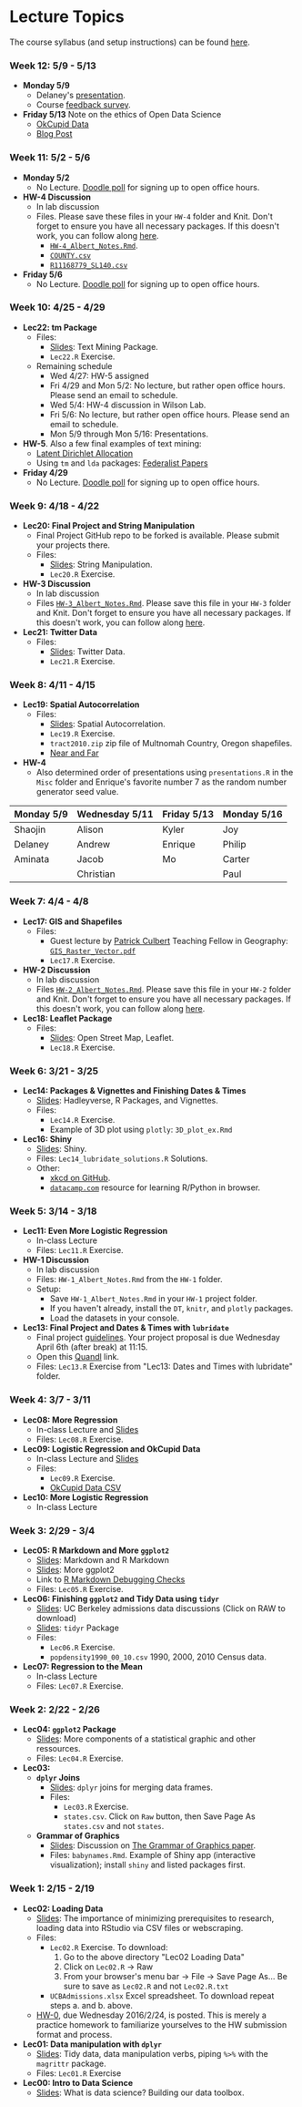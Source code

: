 # Lecture Topics

The course syllabus (and setup instructions) can be found
[here](http://rudeboybert.github.io/pages/teaching/courses/MATH216/2016-02.html).





### Week 12: 5/9 - 5/13

* **Monday 5/9**
    + Delaney's [presentation](https://docs.google.com/presentation/d/18MnimPhU_fkdKD3YHVMYSvQ-QODQXKhWEtaasa-K1oA/edit?ts=5730a23f#slide=id.g111eeedda4_0_118).
    + Course [feedback survey](https://docs.google.com/forms/d/1zi1-DwintN2SybU3Z-NI0UG-punWmGy4iK1RLxY0Llw/edit).
* **Friday 5/13** Note on the ethics of Open Data Science
    + [OkCupid Data](http://www.vox.com/2016/5/12/11666116/70000-okcupid-users-data-release)
    + [Blog Post](https://ironholds.org/blog/when-science-goes-bad-consent-data-and-doubling-down-on-the-internet/)











### Week 11: 5/2 - 5/6

* **Monday 5/2**
    + No Lecture. [Doodle poll](http://doodle.com/poll/iatnxghit7ut7e5p) for signing up to open office hours.
* **HW-4 Discussion**
    + In lab discussion
    + Files. Please save these files in your `HW-4` folder and Knit. Don't forget to ensure
you have all necessary packages. If this doesn't work, you can follow along
[here](http://rpubs.com/rudeboybert/MATH216_HW4_Discussion). 
        + [`HW-4_Albert_Notes.Rmd`](https://raw.githubusercontent.com/Middlebury-Data-Science/HW-4/master/HW-4_Albert_Notes.Rmd).
        + [`COUNTY.csv`](https://raw.githubusercontent.com/Middlebury-Data-Science/HW-4/master/COUNTY.csv)
        + [`R11168779_SL140.csv`](https://raw.githubusercontent.com/Middlebury-Data-Science/HW-4/master/R11168779_SL140.csv)
* **Friday 5/6**
    + No Lecture. [Doodle poll](http://doodle.com/poll/iatnxghit7ut7e5p) for signing up to open office hours.





### Week 10: 4/25 - 4/29

* **Lec22: tm Package**
    + Files:
        + <a href="http://rpubs.com/rudeboybert/MATH216_Lec22" target="_blank">Slides</a>: Text Mining Package.
        + `Lec22.R` Exercise.
    + Remaining schedule
        + Wed 4/27: HW-5 assigned
        + Fri 4/29 and Mon 5/2: No lecture, but rather open office hours. Please send an email to schedule.
        + Wed 5/4: HW-4 discussion in Wilson Lab.
        + Fri 5/6: No lecture, but rather open office hours. Please send an email to schedule.
        + Mon 5/9 through Mon 5/16: Presentations.
* **HW-5**. Also a few final examples of text mining:
    + [Latent Dirichlet Allocation](http://blog.echen.me/2011/08/22/introduction-to-latent-dirichlet-allocation/)
    + Using `tm` and `lda` packages: [Federalist Papers](https://github.com/rudeboybert/Federalist)
* **Friday 4/29**
    + No Lecture. [Doodle poll](http://doodle.com/poll/iatnxghit7ut7e5p) for signing up to open office hours.






### Week 9: 4/18 - 4/22

* **Lec20: Final Project and String Manipulation**
    + Final Project GitHub repo to be forked is available. Please submit your
    projects there.
    + Files:
        + <a href="http://rpubs.com/rudeboybert/MATH216_Lec20" target="_blank">Slides</a>: String Manipulation.
        + `Lec20.R` Exercise.
* **HW-3 Discussion**
    + In lab discussion
    + Files 
    [`HW-3_Albert_Notes.Rmd`](https://raw.githubusercontent.com/Middlebury-Data-Science/HW-3/master/HW-3_Albert_Notes.Rmd).
    Please save this file in your `HW-3` folder and Knit. Don't forget to ensure
    you have all necessary packages. If this doesn't work, you can follow along
    [here](http://rpubs.com/rudeboybert/MATH216_HW3_Discussion).
* **Lec21: Twitter Data**
    + Files:
        + <a href="http://rpubs.com/rudeboybert/MATH216_Lec21" target="_blank">Slides</a>: Twitter Data.
        + `Lec21.R` Exercise.





### Week 8: 4/11 - 4/15

* **Lec19: Spatial Autocorrelation**
    + Files:
        + <a href="http://rpubs.com/rudeboybert/MATH216_Lec19" target="_blank">Slides</a>: Spatial Autocorrelation.
        + `Lec19.R` Exercise.
        + `tract2010.zip` zip file of Multnomah Country, Oregon shapefiles. 
        + <a href="https://www.youtube.com/watch?v=iZhEcRrMA-M" target="_blank">Near and Far</a>
* **HW-4**
    + Also determined order of presentations using `presentations.R` in the `Misc` folder and Enrique's favorite number 7 as the random number generator seed value.

|Monday 5/9 |Wednesday 5/11 |Friday 5/13 |Monday 5/16 |
|:----------|:--------------|:-----------|:-----------|
|Shaojin    |Alison         |Kyler       |Joy         |
|Delaney    |Andrew         |Enrique     |Philip      |
|Aminata    |Jacob          |Mo          |Carter      |
|           |Christian      |            |Paul        |







### Week 7: 4/4 - 4/8

* **Lec17: GIS and Shapefiles**
    + Files:
        + Guest lecture by [Patrick
        Culbert](http://www.middlebury.edu/academics/geog/faculty/node/495656)
        Teaching Fellow in Geography:
        [`GIS_Raster_Vector.pdf`](https://github.com/Middlebury-Data-Science/Topics/raw/master/Lec17%20Shapefiles/GIS_Raster_Vector.pdf)
        + `Lec17.R` Exercise.
* **HW-2 Discussion**
    + In lab discussion
    + Files 
    [`HW-2_Albert_Notes.Rmd`](https://raw.githubusercontent.com/Middlebury-Data-Science/HW-2/master/HW-2_Albert_Notes.Rmd).
    Please save this file in your `HW-2` folder and Knit. Don't forget to ensure
    you have all necessary packages. If this doesn't work, you can follow along
    [here](http://rpubs.com/rudeboybert/MATH216_HW2_Discussion).
* **Lec18: Leaflet Package**
    + Files:
        + <a href="http://rpubs.com/rudeboybert/MATH216_Lec18" target="_blank">Slides</a>: Open Street Map, Leaflet.
        + `Lec18.R` Exercise.





### Week 6: 3/21 - 3/25

* **Lec14: Packages & Vignettes and Finishing Dates & Times**
    + <a href="http://rpubs.com/rudeboybert/MATH216_Lec14" target="_blank">Slides</a>: Hadleyverse, R Packages, and Vignettes.
    + Files:
        + `Lec14.R` Exercise.
        + Example of 3D plot using `plotly`: `3D_plot_ex.Rmd`
* **Lec16: Shiny**
    + <a href="http://rpubs.com/rudeboybert/MATH216_Lec16" target="_blank">Slides</a>: Shiny.
    + Files: `Lec14_lubridate_solutions.R` Solutions.
    + Other:
        + [xkcd on GitHub](http://explainxkcd.com/wiki/index.php/1597:_Git).
        + [`datacamp.com`](http://www.datacamp.com) resource for learning R/Python in browser.




### Week 5: 3/14 - 3/18

* **Lec11: Even More Logistic Regression**
    + In-class Lecture
    + Files: `Lec11.R` Exercise.
* **HW-1 Discussion**
    + In lab discussion
    + Files: `HW-1_Albert_Notes.Rmd` from the `HW-1` folder. 
    + Setup:
        + Save `HW-1_Albert_Notes.Rmd` in your `HW-1` project folder.
        + If you haven't already, install the `DT`, `knitr`, and `plotly` packages.
        + Load the datasets in your console.
* **Lec13: Final Project and Dates & Times with `lubridate`**
    + Final project [guidelines](http://htmlpreview.github.io/?https://raw.githubusercontent.com/Middlebury-Data-Science/Topics/master/Lec13%20Project/project.html). Your project proposal is due Wednesday April 6th (after break) at 11:15.
    + Open this [Quandl](https://www.quandl.com/data/BAVERAGE/USD-USD-BITCOIN-Weighted-Price) link.
    + Files: `Lec13.R` Exercise from "Lec13: Dates and Times with lubridate" folder.




### Week 4: 3/7 - 3/11

* **Lec08: More Regression**
    + In-class Lecture and <a href="http://htmlpreview.github.io/?https://raw.githubusercontent.com/Middlebury-Data-Science/Topics/master/Lec08%20More%20Regression/Orders_of_Magnitude.html#1" target="_blank">Slides</a>
    + Files: `Lec08.R` Exercise.
* **Lec09: Logistic Regression and OkCupid Data**
    + In-class Lecture and <a href="http://rpubs.com/rudeboybert/MATH216_Lec09" target="_blank">Slides</a>
    + Files:
        + `Lec09.R` Exercise.
        + [OkCupid Data CSV](https://github.com/rudeboybert/JSE_OkCupid/raw/master/profiles.csv.zip)
* **Lec10: More Logistic Regression**
    + In-class Lecture







### Week 3: 2/29 - 3/4

* **Lec05: R Markdown and More `ggplot2`**
    + <a href="http://rpubs.com/rudeboybert/MATH216_Lec05b" target="_blank">Slides</a>: Markdown and R Markdown
    + <a href="http://rpubs.com/rudeboybert/MATH216_Lec05" target="_blank">Slides</a>: More ggplot2
    + Link to [R Markdown Debugging Checks](https://docs.google.com/document/d/1P7IyZ4On9OlrCOhygFxjC7XhQqyw8OludwChz-uFd_o/edit?usp=sharing)
    + Files: `Lec05.R` Exercise.
* **Lec06: Finishing `ggplot2` and Tidy Data using `tidyr`**
    + <a href="https://github.com/Middlebury-Data-Science/Topics/blob/master/Lec06%20Tidy%20Data%20with%20tidyr/UCB.pdf" target="_blank">Slides</a>: UC Berkeley admissions data discussions (Click on RAW to download)
    + <a href="https://github.com/Middlebury-Data-Science/Topics/blob/master/Lec06%20Tidy%20Data%20with%20tidyr/DataWranglingWithR.pdf" target="_blank">Slides</a>: `tidyr` Package
    + Files:
        + `Lec06.R` Exercise.
        + `popdensity1990_00_10.csv` 1990, 2000, 2010 Census data.
* **Lec07: Regression to the Mean**
    + In-class Lecture
    + Files: `Lec07.R` Exercise.







### Week 2: 2/22 - 2/26

* **Lec04: `ggplot2` Package**
    + <a href="http://rpubs.com/rudeboybert/MATH216_Lec04" target="_blank">Slides</a>: More components of a statistical graphic and other ressources.
    + Files: `Lec04.R` Exercise.
* **Lec03:**
    + **`dplyr` Joins**
        + <a href="http://rpubs.com/rudeboybert/MATH216_Lec03a" target="_blank">Slides</a>: `dplyr` joins for merging data frames.
        + Files:
            * `Lec03.R` Exercise.
            * `states.csv`. Click on `Raw` button, then Save Page As `states.csv` and not `states`.
    + **Grammar of Graphics**
        + <a href="http://rpubs.com/rudeboybert/MATH216_Lec03b" target="_blank">Slides</a>: Discussion on [The Grammar of Graphics paper](http://byrneslab.net/classes/biol607/readings/wickham_layered-grammar.pdf).
        + Files: `babynames.Rmd`. Example of Shiny app (interactive visualization); install `shiny` and listed packages first.
      


            


            
### Week 1: 2/15 - 2/19

* **Lec02: Loading Data**
    + <a href="http://rpubs.com/rudeboybert/MATH216_Lec02" target="_blank">Slides</a>: The importance of minimizing prerequisites to research, loading data into RStudio via CSV files or webscraping.
    + Files:
        * `Lec02.R` Exercise. To download:
            1. Go to the above directory "Lec02 Loading Data"
            1. Click on `Lec02.R` -> Raw
            1. From your browser's menu bar -> File -> Save Page As... Be sure to save as `Lec02.R` and not `Lec02.R.txt`
        * `UCBAdmissions.xlsx` Excel spreadsheet. To download repeat steps a. and b. above.
    + <a href="https://github.com/Middlebury-Data-Science/HW-0" target="_blank">HW-0</a>, due Wednesday 2016/2/24, is posted. This is merely a practice homework to familiarize yourselves to the HW submission format and process.
* **Lec01: Data manipulation with `dplyr`**
    + <a href="http://rpubs.com/rudeboybert/MATH216_Lec01" target="_blank">Slides</a>: Tidy data, data manipulation verbs, piping `%>%` with the `magrittr` package.
    + Files: `Lec01.R` Exercise
* **Lec00: Intro to Data Science**
    + <a href="http://rpubs.com/rudeboybert/MATH216_Lec00" target="_blank">Slides</a>: What is data science? Building our data toolbox.
    
    
    